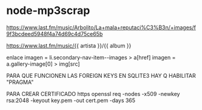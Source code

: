 # node-mp3scrap


https://www.last.fm/music/Arbolito/La+mala+reputaci%C3%B3n/+images/f9f3bcdeed5948f4a74d69c4d75ce65b

https://www.last.fm/music/{{ artista }}/{{ album }}

enlace imagen = li.secondary-nav-item--images > a[href]
imagen = a.gallery-image[0] > img[src]


PARA QUE FUNCIONEN LAS FOREIGN KEYS EN SQLITE3 HAY Q HABILITAR "PRAGMA"

PARA CREAR CERTIFICADO https
openssl req -nodes -x509 -newkey rsa:2048 -keyout key.pem -out cert.pem -days 365
